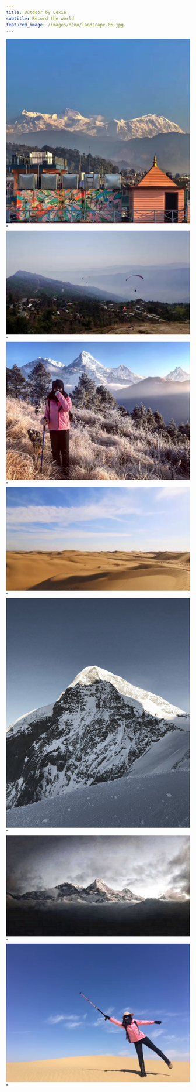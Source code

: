 ```yaml
---
title: Outdoor by Lexie
subtitle: Record the world
featured_image: /images/demo/landscape-05.jpg
---
```

<div class="gallery" data-columns="3">
    <img src="/images/Lexie_Lin_photos/Outdoor/IMG_9385.JPG">"
    <img src="/images/Lexie_Lin_photos/Outdoor/IMG_9384.JPG">"
    <img src="/images/Lexie_Lin_photos/Outdoor/IMG_9386.JPG">"
    <img src="/images/Lexie_Lin_photos/Outdoor/IMG_9387.JPG">"
    <img src="/images/Lexie_Lin_photos/Outdoor/IMG_9319.jpg">"
    <img src="/images/Lexie_Lin_photos/Outdoor/IMG_9320.jpg">"
    <img src="/images/Lexie_Lin_photos/Outdoor/IMG_9406.JPG">"
</div>